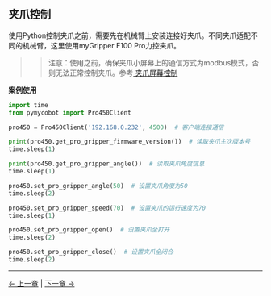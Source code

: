 ## 夹爪控制

使用Python控制夹爪之前，需要先在机械臂上安装连接好夹爪。不同夹爪适配不同的机械臂，这里使用myGripper F100 Pro力控夹爪。

>>注意：使用之前，确保夹爪小屏幕上的通信方式为modbus模式，否则无法正常控制夹爪。参考[ 夹爪屏幕控制](https://docs.elephantrobotics.com/docs/myGripper-F100-cn/5-BasicApplication/5.1.html)

**案例使用**

```python
import time
from pymycobot import Pro450Client

pro450 = Pro450Client('192.168.0.232', 4500)  # 客户端连接通信

print(pro450.get_pro_gripper_firmware_version())  # 读取夹爪主次版本号
time.sleep(1)

print(pro450.get_pro_gripper_angle())  # 读取夹爪角度信息
time.sleep(1)

pro450.set_pro_gripper_angle(50)  # 设置夹爪角度为50
time.sleep(2)

pro450.set_pro_gripper_speed(70)  # 设置夹爪的运行速度为70
time.sleep(1)

pro450.set_pro_gripper_open()  # 设置夹爪全打开
time.sleep(2)

pro450.set_pro_gripper_close()  # 设置夹爪全闭合
time.sleep(2)
```

---

[← 上一章](./5_IO.md) | [下一章 →](./7_exception_description.md)